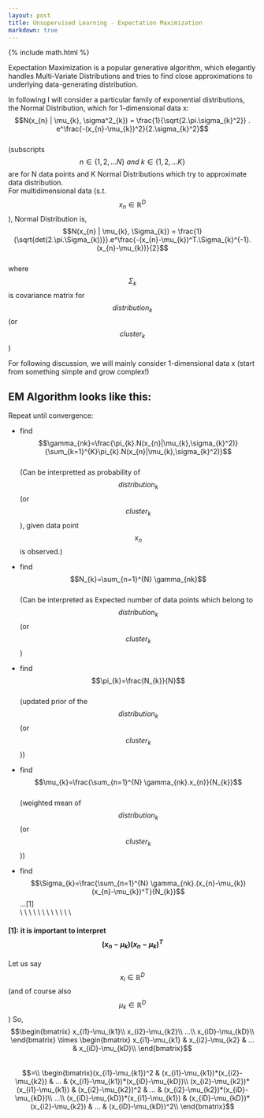 ```yaml
---
layout: post
title: Unsupervised Learning - Expectation Maximization
markdown: true
---
```

{% include math.html %}

Expectation Maximization is a popular generative algorithm, which elegantly handles Multi-Variate Distributions and tries to find close approximations to underlying data-generating distribution.  

In following I will consider a particular family of exponential distributions, the Normal Distribution, which for 1-dimensional data x:  
$$N(x_{n} | \mu_{k}, \sigma^2_{k}) = \frac{1}{\sqrt{2.\pi.\sigma_{k}^2}} . e^\frac{-(x_{n}-\mu_{k})^2}{2.\sigma_{k}^2}$$  
(subscripts $$n \in \{1,2,...N\}\ and\ k \in \{1,2,...K\}$$ are for N data points and K Normal Distributions which try to approximate data distribution.  
For multidimensional data (s.t. $$x_{n}\in \mathbb{R}^D$$), Normal Distribution is,  
$$N(x_{n} |  \mu_{k}, \Sigma_{k}) = \frac{1}{\sqrt{det(2.\pi.\Sigma_{k})}}.e^\frac{-(x_{n}-\mu_{k})^T.\Sigma_{k}^{-1}.(x_{n}-\mu_{k})}{2}$$  
where $$\Sigma_{k}$$ is covariance matrix for  $$distribution_{k}$$ (or $$cluster_{k}$$)  

For following discussion, we will mainly consider 1-dimensional data x (start from something simple and grow complex!)  

## EM Algorithm looks like this:  
Repeat until convergence:  
- find
$$\gamma_{nk}=\frac{\pi_{k}.N(x_{n}|\mu_{k},\sigma_{k}^2)}{\sum_{k=1}^{K}\pi_{k}.N(x_{n}|\mu_{k},\sigma_{k}^2)}$$  
(Can be interpretted as probability of $$distribution_{k}$$ (or $$cluster_{k}$$), given data point $$x_{n}$$ is observed.)  

- find
$$N_{k}=\sum_{n=1}^{N} \gamma_{nk}$$  
(Can be interpreted as Expected number of data points which belong to $$distribution_{k}$$ (or $$cluster_{k}$$)  

- find
$$\pi_{k}=\frac{N_{k}}{N}$$  
(updated prior of the $$distribution_{k}$$ (or $$cluster_{k}$$))  

- find
$$\mu_{k}=\frac{\sum_{n=1}^{N} \gamma_{nk}.x_{n}}{N_{k}}$$  
(weighted mean of $$distribution_{k}$$ (or $$cluster_{k}$$))

- find
$$\Sigma_{k}=\frac{\sum_{n=1}^{N} \gamma_{nk}.(x_{n}-\mu_{k})(x_{n}-\mu_{k})^T}{N_{k}}$$ ...[1]  
  \\
  \\
  \\
  \\
  \\
  \\
  \\
  \\
  \\
  \\
  \\
  \\  
#### [1]: it is important to interpret $$(x_{n}-\mu_{k})(x_{n}-\mu_{k})^T$$  
Let us say $$x_i \in \mathbb{R}^D$$ (and of course also $$\mu_{k} \in \mathbb{R}^D$$)
So,
$$\begin{bmatrix}
x_{i1}-\mu_{k1}\\
x_{i2}-\mu_{k2}\\
...\\
x_{iD}-\mu_{kD}\\
\end{bmatrix}
\times
\begin{bmatrix}
x_{i1}-\mu_{k1} & x_{i2}-\mu_{k2} & ... & x_{iD}-\mu_{kD}\\
\end{bmatrix}$$  
$$=\\
\begin{bmatrix}(x_{i1}-\mu_{k1})^2 & (x_{i1}-\mu_{k1})*(x_{i2}-\mu_{k2}) & ... & (x_{i1}-\mu_{k1})*(x_{iD}-\mu_{kD})\\
(x_{i2}-\mu_{k2})*(x_{i1}-\mu_{k1}) & (x_{i2}-\mu_{k2})^2 & ... & (x_{i2}-\mu_{k2})*(x_{iD}-\mu_{kD})\\
...\\
(x_{iD}-\mu_{kD})*(x_{i1}-\mu_{k1}) & (x_{iD}-\mu_{kD})*(x_{i2}-\mu_{k2}) & ... & (x_{iD}-\mu_{kD})^2\\
\end{bmatrix}$$  
